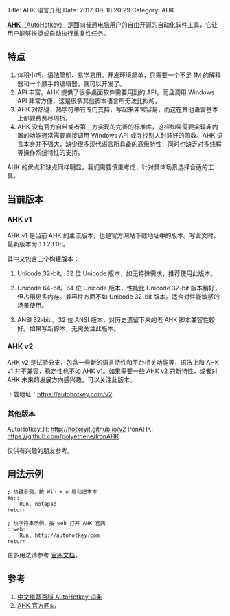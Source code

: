 Title: AHK 语言介绍
Date: 2017-09-18 20:29
Category: AHK

[**AHK**（AutoHotkey）](http://autohotkey.com) 是面向普通电脑用户的自由开源的自动化软件工具，它让用户能够快捷或自动执行重复性任务。

## 特点

1. 体积小巧、语法简明、易学易用。开发环境简单，只需要一个不足 1M 的解释器和一个顺手的编辑器，就可以开发了。
2. API 丰富。AHK 提供了很多桌面软件需要用到的 API，而且调用 Windows API 非常方便，这是很多其他脚本语言所无法比拟的。
3. AHK 对热键、热字符串有专门支持，写起来非常容易，而这在其他语言基本上都要费费尽周折。
4. AHK 没有官方自带或者第三方实现的完善的标准库，这样如果需要实现非内置的功能通常需要直接调用 Windows API 或寻找别人封装好的函数。AHK 语言本身并不强大，缺少很多现代语言所具备的高级特性，同时也缺乏对多线程等操作系统特性的支持。

AHK 的优点和缺点同样明显，我们需要慎重考虑，针对具体场景选择合适的工具。

## 当前版本

### AHK v1

AHK v1 是当前 AHK 的主流版本，也是官方网站下载地址中的版本。写此文时，最新版本为 1.1.23.05。

其中又包含三个构建版本：

1. Unicode 32-bit。32 位 Unicode 版本，如无特殊需求，推荐使用此版本。

2. Unicode 64-bit。64 位 Unicode 版本，性能比 Unicode 32-bit 版本稍好，但占用更多内存。兼容性方面不如 Unicode 32-bit 版本。适合对性能敏感的场景使用。

3. ANSI 32-bit 。32 位 ANSI 版本，对历史遗留下来的老 AHK 脚本兼容性较好。如果写新脚本，无需关注此版本。

### AHK v2

AHK v2 是试验分支，包含一些新的语言特性和平台相关功能等，语法上和 AHK v1 并不兼容，稳定性也不如 AHK v1。如果需要一些 AHK v2 的新特性，或者对 AHK 未来的发展方向感兴趣，可以关注此版本。

下载地址：https://autohotkey.com/v2

### 其他版本

AutoHotkey_H: http://hotkeyit.github.io/v2
IronAHK: https://github.com/polyethene/IronAHK

仅供有兴趣的朋友参考。

## 用法示例

```
; 热键示例，按 Win + n 启动记事本
#n::
    Run, notepad
return

; 热字符串示例，按 web 打开 AHK 官网
::web::
    Run, http://autohotkey.com
return
```

更多用法请参考 [官网文档](https://autohotkey.com/docs/AutoHotkey.htm)。

## 参考

1. [中文维基百科 AutoHotkey 词条](https://zh.wikipedia.org/wiki/AutoHotkey)
2. [AHK 官方网站](https://autohotkey.com)

